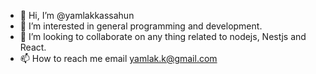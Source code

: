 - 👋 Hi, I’m @yamlakkassahun
- 👀 I’m interested in general programming and development. 
- 💞️ I’m looking to collaborate on any thing related to nodejs, Nestjs and React.
- 📫 How to reach me email yamlak.k@gmail.com
<!---
yamlakkassahun/yamlakkassahun is a ✨ special ✨ repository because its `README.md` (this file) appears on your GitHub profile.
You can click the Preview link to take a look at your changes.
--->
